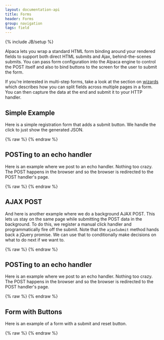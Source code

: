 ```yaml
---
layout: documentation-api
title: Forms
header: Forms
group: navigation
tags: field
---
```

{% include JB/setup %}

Alpaca lets you wrap a standard HTML form binding around your rendered fields to support both direct HTML submits
and Ajax, behind-the-scenes submits.  You can pass form configuration into the Alpaca engine to control the POST
itself and also to bind buttons to the screen for the user to submit the form.

If you're interested in multi-step forms, take a look at the section on <a href="wizards.html">wizards</a> which
describes how you can split fields across multiple pages in a form.  You can then capture the data at the end
and submit it to your HTTP handler.

## Simple Example

Here is a simple registration form that adds a submit button.  We handle the click to just show the generated JSON.

<div id="field1"> </div>
{% raw %}
<script type="text/javascript" id="field1-script">
$("#field1").alpaca({
    "schema": {
        "title": "Your Information",
        "type": "object",
        "properties": {
            "firstName": {
                "title": "First Name",
                "type": "string"
            },
            "lastName": {
                "title": "Last Name",
                "type": "string"
            },
            "age": {
                "title": "Age",
                "type": "integer",
                "minValue": 0,
                "maxValue": 100
            }
        }
    },
    "options": {
        "form": {
            "buttons": {
                "submit": {
                    "click": function() {
                        var value = this.getValue();
                        alert(JSON.stringify(value, null, "  "));
                    }
                }
            }
        }
    }
});
</script>
{% endraw %}


## POSTing to an echo handler

Here is an example where we post to an echo handler.  Nothing too crazy.  The POST happens in the browser and so the
browser is redirected to the POST handler's page.

<div id="field2"> </div>
{% raw %}
<script type="text/javascript" id="field2-script">
$("#field2").alpaca({
    "schema": {
        "title": "Your Information",
        "type": "object",
        "properties": {
            "firstName": {
                "title": "First Name",
                "type": "string"
            },
            "lastName": {
                "title": "Last Name",
                "type": "string"
            },
            "age": {
                "title": "Age",
                "type": "integer",
                "minValue": 0,
                "maxValue": 100
            }
        }
    },
    "options": {
        "form": {
            "attributes": {
                "method": "post",
                "action": "http://httpbin.org/post"
            },
            "buttons": {
                "submit": {
                    "title": "Bring it on!"
                }
            }
        }
    }
});
</script>
{% endraw %}


## AJAX POST

And here is another example where we do a background AJAX POST.  This lets us stay on the same page while submitting
the POST data in the background.  To do this, we register a manual click handler and programmatically fire off the
submit.  Note that the <code>ajaxSubmit</code> method hands back a jQuery promise.  We can use that to conditionally
make decisions on what to do next if we want to.

<div id="field3"> </div>
{% raw %}
<script type="text/javascript" id="field3-script">
$("#field3").alpaca({
    "schema": {
        "title": "Your Information",
        "type": "object",
        "properties": {
            "firstName": {
                "title": "First Name",
                "type": "string"
            },
            "lastName": {
                "title": "Last Name",
                "type": "string"
            },
            "age": {
                "title": "Age",
                "type": "integer",
                "minValue": 0,
                "maxValue": 100
            }
        }
    },
    "options": {
        "form": {
            "attributes": {
                "method": "post",
                "action": "http://httpbin.org/post"
            },
            "buttons": {
                "submit": {
                    "title": "Bring it on!",
                    "click": function(e) {
                        var promise = this.ajaxSubmit();
                        promise.done(function() {
                            alert("Success");
                        });
                        promise.fail(function() {
                            alert("Error");
                        });
                        promise.always(function() {
                            //alert("Completed");
                        });
                    }
                }
            }
        }
    }
});
</script>
{% endraw %}


## POSTing to an echo handler

Here is an example where we post to an echo handler.  Nothing too crazy.  The POST happens in the browser and so the
browser is redirected to the POST handler's page.

<div id="field2"> </div>
{% raw %}
<script type="text/javascript" id="field2-script">
$("#field2").alpaca({
    "schema": {
        "title": "Your Information",
        "type": "object",
        "properties": {
            "firstName": {
                "title": "First Name",
                "type": "string"
            },
            "lastName": {
                "title": "Last Name",
                "type": "string"
            },
            "age": {
                "title": "Age",
                "type": "integer",
                "minValue": 0,
                "maxValue": 100
            }
        }
    },
    "options": {
        "form": {
            "attributes": {
                "method": "post",
                "action": "http://httpbin.org/post"
            },
            "buttons": {
                "submit": {
                    "title": "Bring it on!"
                }
            }
        }
    }
});
</script>
{% endraw %}


## Form with Buttons

Here is an example of a form with a submit and reset button.

<div id="field4"> </div>
{% raw %}
<script type="text/javascript" id="field4-script">
$("#field4").alpaca({
    "data" : {
        "name" : "John McClane",
        "feedback" : "Alpaca is very cute.",
        "ranking" : "excellent"
    },
    "schema" : {
        "title" : "User Feedback",
        "description" : "What do you think about Alpaca?",
        "type" : "object",
        "properties" : {
            "name" : {
                "type" : "string",
                "title" : "Name",
                "required" : true
            },
            "feedback" : {
                "type" : "string",
                "title" : "Feedback"
            },
            "ranking" : {
                "type" : "string",
                "title" : "Ranking",
                "enum" : ['excellent','ok','rocks'],
                "required" : true
            }
        }
    },
    "options" : {
        "form":{
            "attributes":{
                "action":"http://httpbin.org/post",
                "method":"post"
            },
            "buttons":{
                "submit":{},
                "reset":{}
            }
        },
        "fields" : {
            "helper" : "Tell us what you think about Alpaca!",
            "name" : {
                "size" : 20,
                "helper" : "Please enter your name."
            },
            "feedback" : {
                "type" : "textarea",
                "name" : "your_feedback",
                "rows" : 5,
                "cols" : 30,
                "helper" : "Please enter your feedback."
            },
            "ranking" : {
                "type" : "select",
                "helper" : "Select your ranking.",
                "optionLabels" : ["Awesome!","It's Ok","Hmm..."]
            }
        }
    }
});
</script>
{% endraw %}
